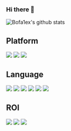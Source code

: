 ### Hi there 👋
![Bofa1ex's github stats](https://github-readme-stats.vercel.app/api?username=Bofa1ex&show_icons=true&theme=highcontrast&hide=stars)

## Platform
![](https://img.shields.io/badge/macos-black?style=for-the-badge&logo=Apple) ![](https://img.shields.io/badge/centos-black?style=for-the-badge&logo=Centos) ![](https://img.shields.io/badge/ubuntu-black?style=for-the-badge&logo=Ubuntu)

## Language
![](https://img.shields.io/badge/java-black?style=for-the-badge&logo=Java) ![](https://img.shields.io/badge/kotlin-black?style=for-the-badge&logo=Kotlin) ![](https://img.shields.io/badge/c++-black?style=for-the-badge&logo=Cplusplus) ![](https://img.shields.io/badge/python-black?style=for-the-badge&logo=Python) ![](https://img.shields.io/badge/go-black?style=for-the-badge&logo=Go) ![](https://img.shields.io/badge/lua-black?style=for-the-badge&logo=Lua) 

## ROI
![](https://img.shields.io/badge/bi-black?style=for-the-badge) ![](https://img.shields.io/badge/etl-black?style=for-the-badge) ![](https://img.shields.io/badge/ebpf-black?style=for-the-badge)
